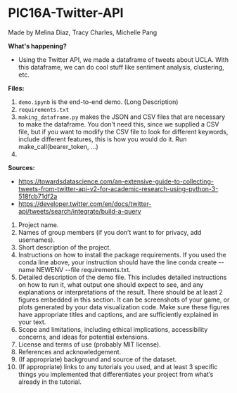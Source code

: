 # PIC16A-Twitter-API
Made by Melina Diaz, Tracy Charles, Michelle Pang

**What's happening?**
- Using the Twitter API, we made a dataframe of tweets about UCLA. With this dataframe, we can do cool stuff like sentiment analysis, clustering, etc.


**Files:**
1. `demo.ipynb` is the end-to-end demo. (Long Description)
2. `requirements.txt` 
3. `making_dataframe.py` makes the JSON and CSV files that are necessary to make the dataframe. You don't need this, since we supplied a CSV file, but if you want to modify the CSV file to look for different keywords, include different features, this is how you would do it. Run make_call(bearer_token, ...)
4. 

**Sources:**
- https://towardsdatascience.com/an-extensive-guide-to-collecting-tweets-from-twitter-api-v2-for-academic-research-using-python-3-518fcb71df2a
- https://developer.twitter.com/en/docs/twitter-api/tweets/search/integrate/build-a-query

1. Project name.
2. Names of group members (if you don’t want to for privacy, add usernames).
3. Short description of the project.
4. Instructions on how to install the package requirements. If you used the conda line above, your instruction should have the line conda create --name NEWENV --file requirements.txt.
5. Detailed description of the demo file. This includes detailed instructions on how to run it, what output one should expect to see, and any explanations or interpretations of the result. There should be at least 2 figures embedded in this section. It can be screenshots of your game, or plots generated by your data visualization code. Make sure these figures have appropriate titles and captions, and are sufficiently explained in your text.
6. Scope and limitations, including ethical implications, accessibility concerns, and ideas for potential extensions.
7. License and terms of use (probably MIT license).
8. References and acknowledgement.
9. (If appropriate) background and source of the dataset.
10. (If appropriate) links to any tutorials you used, and at least 3 specific things you implemented that differentiates your project from what’s already in the tutorial.
